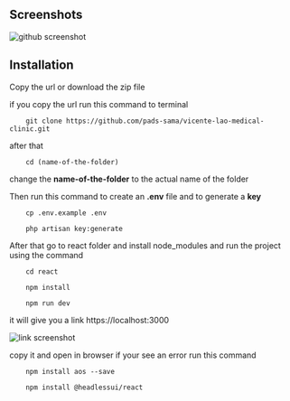 
## Screenshots

![github screenshot](https://imgur.com/ZX9cNo8)
## Installation

Copy the url or download the zip file

if you copy the url run this command to terminal
```
    git clone https://github.com/pads-sama/vicente-lao-medical-clinic.git
```
after that
```
    cd (name-of-the-folder)
```
change the **name-of-the-folder** to the actual name of the folder

Then run this command to create an **.env** file and to generate a **key**
```
    cp .env.example .env

    php artisan key:generate
```

After that go to react folder and install node_modules and run the project using the command
```
    cd react

    npm install

    npm run dev
```
it will give you a link https://localhost:3000

![link screenshot](https://imgur.com/NaEnbMe)

copy it and open in browser
if your see an error 
run this command

```
    npm install aos --save

    npm install @headlessui/react
```
